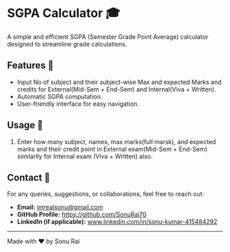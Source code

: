 # SGPA Calculator 🎓

A simple and efficient SGPA (Semester Grade Point Average) calculator designed to streamline grade calculations.

## Features 🚀
- Input No of subject and their subject-wise Max and expected Marks and credits for External(Mid-Sem + End-Sem) and Internal(Viva + Written).
- Automatic SGPA computation.
- User-friendly interface for easy navigation.

## Usage 📖
1. Enter how many subject, names, max marks(full marsk), and expected marks and their credit point in External exam(Mid-Sem + End-Sem) similarlly for Internal exam (Viva + Written) also.


## Contact 📩
For any queries, suggestions, or collaborations, feel free to reach out:
- **Email:** imrealsonu@gmail.com
- **GitHub Profile:** https://github.com/SonuRai70
- **LinkedIn (if applicable):** www.linkedin.com/in/sonu-kumar-415484292

---
Made with ❤️ by Sonu Rai
```
